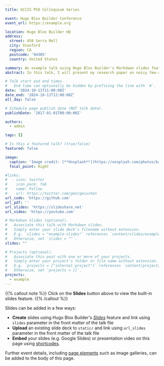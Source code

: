 ```yaml
---
title: GCCIS PhD Colloquium Series

event: Hugo Blox Builder Conference
event_url: https://example.org

location: Hugo Blox Builder HQ
address:
  street: 450 Serra Mall
  city: Stanford
  region: CA
  postcode: '94305'
  country: United States

summary: An example talk using Hugo Blox Builder's Markdown slides feature.
abstract: In this talk, I will present my research paper on noisy few-shot learning (NFSL). As a typical learning to learning with noisy label method, data cleansing failed in few-shot learning (FSL) due to the scarcity of training data. It exacerbates information loss in FSL due to limited training data, resulting in inadequate model training. To best recover the underlying task manifold corrupted by the noisy labels, we resort to learning from uniquely designed unsupervised auxiliary tasks to compensate for information loss. Using unsupervised tasks can effectively avoid additional annotation costs and minimize the risk of introducing additional label noises. However, a randomly constructed unsupervised task may misguide the model to learn sample-specific features that are likely to compromise the primary few-shot learning task due to the noisy weak learning signals. We propose to conduct novel auxiliary task selection to ensure the intra-diversity among the unlabeled samples within a task. Domain invariant features are then learned from carefully constructed auxiliary tasks to best recover the original data manifold. 

# Talk start and end times.
#   End time can optionally be hidden by prefixing the line with `#`.
date: '2024-10-11T11:00:00Z'
date_end: '2024-10-11T12:00:00Z'
all_day: false

# Schedule page publish date (NOT talk date).
publishDate: '2017-01-01T00:00:00Z'

authors:
  - admin

tags: []

# Is this a featured talk? (true/false)
featured: false

image:
  caption: 'Image credit: [**Unsplash**](https://unsplash.com/photos/bzdhc5b3Bxs)'
  focal_point: Right

#links:
#  - icon: twitter
#    icon_pack: fab
#    name: Follow
#    url: https://twitter.com/georgecushen
url_code: 'https://github.com'
url_pdf: ''
url_slides: 'https://slideshare.net'
url_video: 'https://youtube.com'

# Markdown Slides (optional).
#   Associate this talk with Markdown slides.
#   Simply enter your slide deck's filename without extension.
#   E.g. `slides = "example-slides"` references `content/slides/example-slides.md`.
#   Otherwise, set `slides = ""`.
slides: ""

# Projects (optional).
#   Associate this post with one or more of your projects.
#   Simply enter your project's folder or file name without extension.
#   E.g. `projects = ["internal-project"]` references `content/project/deep-learning/index.md`.
#   Otherwise, set `projects = []`.
projects:
  - example
---
```


{{% callout note %}}
Click on the **Slides** button above to view the built-in slides feature.
{{% /callout %}}

Slides can be added in a few ways:

- **Create** slides using Hugo Blox Builder's [_Slides_](https://docs.hugoblox.com/reference/content-types/) feature and link using `slides` parameter in the front matter of the talk file
- **Upload** an existing slide deck to `static/` and link using `url_slides` parameter in the front matter of the talk file
- **Embed** your slides (e.g. Google Slides) or presentation video on this page using [shortcodes](https://docs.hugoblox.com/reference/markdown/).

Further event details, including [page elements](https://docs.hugoblox.com/reference/markdown/) such as image galleries, can be added to the body of this page.
